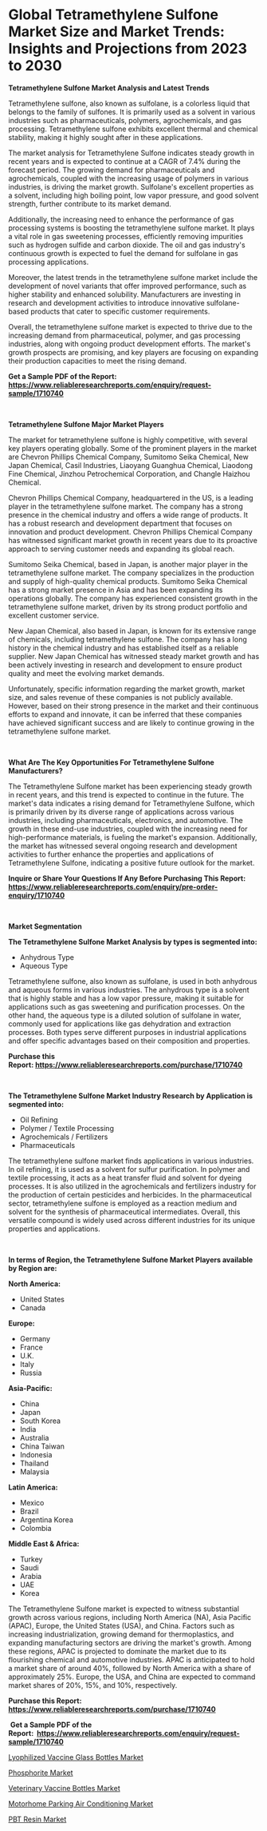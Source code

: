 <p><h1>Global Tetramethylene Sulfone Market Size and Market Trends: Insights and Projections from 2023 to 2030</h1></p><p><strong>Tetramethylene Sulfone Market Analysis and Latest Trends</strong></p>
<p><p>Tetramethylene sulfone, also known as sulfolane, is a colorless liquid that belongs to the family of sulfones. It is primarily used as a solvent in various industries such as pharmaceuticals, polymers, agrochemicals, and gas processing. Tetramethylene sulfone exhibits excellent thermal and chemical stability, making it highly sought after in these applications.</p><p>The market analysis for Tetramethylene Sulfone indicates steady growth in recent years and is expected to continue at a CAGR of 7.4% during the forecast period. The growing demand for pharmaceuticals and agrochemicals, coupled with the increasing usage of polymers in various industries, is driving the market growth. Sulfolane's excellent properties as a solvent, including high boiling point, low vapor pressure, and good solvent strength, further contribute to its market demand.</p><p>Additionally, the increasing need to enhance the performance of gas processing systems is boosting the tetramethylene sulfone market. It plays a vital role in gas sweetening processes, efficiently removing impurities such as hydrogen sulfide and carbon dioxide. The oil and gas industry's continuous growth is expected to fuel the demand for sulfolane in gas processing applications.</p><p>Moreover, the latest trends in the tetramethylene sulfone market include the development of novel variants that offer improved performance, such as higher stability and enhanced solubility. Manufacturers are investing in research and development activities to introduce innovative sulfolane-based products that cater to specific customer requirements.</p><p>Overall, the tetramethylene sulfone market is expected to thrive due to the increasing demand from pharmaceutical, polymer, and gas processing industries, along with ongoing product development efforts. The market's growth prospects are promising, and key players are focusing on expanding their production capacities to meet the rising demand.</p></p>
<p><strong>Get a Sample PDF of the Report:&nbsp; <a href="https://www.reliableresearchreports.com/enquiry/request-sample/1710740">https://www.reliableresearchreports.com/enquiry/request-sample/1710740</a></strong></p>
<p>&nbsp;</p>
<p><strong>Tetramethylene Sulfone Major Market Players</strong></p>
<p><p>The market for tetramethylene sulfone is highly competitive, with several key players operating globally. Some of the prominent players in the market are Chevron Phillips Chemical Company, Sumitomo Seika Chemical, New Japan Chemical, Casil Industries, Liaoyang Guanghua Chemical, Liaodong Fine Chemical, Jinzhou Petrochemical Corporation, and Changle Haizhou Chemical.</p><p>Chevron Phillips Chemical Company, headquartered in the US, is a leading player in the tetramethylene sulfone market. The company has a strong presence in the chemical industry and offers a wide range of products. It has a robust research and development department that focuses on innovation and product development. Chevron Phillips Chemical Company has witnessed significant market growth in recent years due to its proactive approach to serving customer needs and expanding its global reach.</p><p>Sumitomo Seika Chemical, based in Japan, is another major player in the tetramethylene sulfone market. The company specializes in the production and supply of high-quality chemical products. Sumitomo Seika Chemical has a strong market presence in Asia and has been expanding its operations globally. The company has experienced consistent growth in the tetramethylene sulfone market, driven by its strong product portfolio and excellent customer service.</p><p>New Japan Chemical, also based in Japan, is known for its extensive range of chemicals, including tetramethylene sulfone. The company has a long history in the chemical industry and has established itself as a reliable supplier. New Japan Chemical has witnessed steady market growth and has been actively investing in research and development to ensure product quality and meet the evolving market demands.</p><p>Unfortunately, specific information regarding the market growth, market size, and sales revenue of these companies is not publicly available. However, based on their strong presence in the market and their continuous efforts to expand and innovate, it can be inferred that these companies have achieved significant success and are likely to continue growing in the tetramethylene sulfone market.</p></p>
<p>&nbsp;</p>
<p><strong>What Are The Key Opportunities For Tetramethylene Sulfone Manufacturers?</strong></p>
<p><p>The Tetramethylene Sulfone market has been experiencing steady growth in recent years, and this trend is expected to continue in the future. The market's data indicates a rising demand for Tetramethylene Sulfone, which is primarily driven by its diverse range of applications across various industries, including pharmaceuticals, electronics, and automotive. The growth in these end-use industries, coupled with the increasing need for high-performance materials, is fueling the market's expansion. Additionally, the market has witnessed several ongoing research and development activities to further enhance the properties and applications of Tetramethylene Sulfone, indicating a positive future outlook for the market.</p></p>
<p><strong>Inquire or Share Your Questions If Any Before Purchasing This Report: <a href="https://www.reliableresearchreports.com/enquiry/pre-order-enquiry/1710740">https://www.reliableresearchreports.com/enquiry/pre-order-enquiry/1710740</a></strong></p>
<p>&nbsp;</p>
<p><strong>Market Segmentation</strong></p>
<p><strong>The Tetramethylene Sulfone Market Analysis by types is segmented into:</strong></p>
<p><ul><li>Anhydrous Type</li><li>Aqueous Type</li></ul></p>
<p><p>Tetramethylene sulfone, also known as sulfolane, is used in both anhydrous and aqueous forms in various industries. The anhydrous type is a solvent that is highly stable and has a low vapor pressure, making it suitable for applications such as gas sweetening and purification processes. On the other hand, the aqueous type is a diluted solution of sulfolane in water, commonly used for applications like gas dehydration and extraction processes. Both types serve different purposes in industrial applications and offer specific advantages based on their composition and properties.</p></p>
<p><strong>Purchase this Report:&nbsp;<a href="https://www.reliableresearchreports.com/purchase/1710740">https://www.reliableresearchreports.com/purchase/1710740</a></strong></p>
<p>&nbsp;</p>
<p><strong>The Tetramethylene Sulfone Market Industry Research by Application is segmented into:</strong></p>
<p><ul><li>Oil Refining</li><li>Polymer / Textile Processing</li><li>Agrochemicals / Fertilizers</li><li>Pharmaceuticals</li></ul></p>
<p><p>The tetramethylene sulfone market finds applications in various industries. In oil refining, it is used as a solvent for sulfur purification. In polymer and textile processing, it acts as a heat transfer fluid and solvent for dyeing processes. It is also utilized in the agrochemicals and fertilizers industry for the production of certain pesticides and herbicides. In the pharmaceutical sector, tetramethylene sulfone is employed as a reaction medium and solvent for the synthesis of pharmaceutical intermediates. Overall, this versatile compound is widely used across different industries for its unique properties and applications.</p></p>
<p>&nbsp;</p>
<p><strong>In terms of Region, the Tetramethylene Sulfone Market Players available by Region are:</strong></p>
<p>
    <p> <strong> North America: </strong>
        <ul>
            <li>United States</li>
            <li>Canada</li>
        </ul>
        </p> 
    <p> <strong> Europe: </strong>
        <ul>
            <li>Germany</li>
            <li>France</li>
            <li>U.K.</li>
            <li>Italy</li>
            <li>Russia</li>
        </ul>
        </p> 
    <p> <strong> Asia-Pacific: </strong>
        <ul>
            <li>China</li>
            <li>Japan</li>
            <li>South Korea</li>
            <li>India</li>
            <li>Australia</li>
            <li>China Taiwan</li>
            <li>Indonesia</li>
            <li>Thailand</li>
            <li>Malaysia</li>
        </ul>
        </p> 
    <p> <strong> Latin America: </strong>
        <ul>
            <li>Mexico</li>
            <li>Brazil</li>
            <li>Argentina Korea</li>
            <li>Colombia</li>
        </ul>
        </p> 
    <p> <strong> Middle East & Africa: </strong>
        <ul>
            <li>Turkey</li>
            <li>Saudi</li>
            <li>Arabia</li>
            <li>UAE</li>
            <li>Korea</li>
        </ul>
    </p>
    </p>
<p><p>The Tetramethylene Sulfone market is expected to witness substantial growth across various regions, including North America (NA), Asia Pacific (APAC), Europe, the United States (USA), and China. Factors such as increasing industrialization, growing demand for thermoplastics, and expanding manufacturing sectors are driving the market's growth. Among these regions, APAC is projected to dominate the market due to its flourishing chemical and automotive industries. APAC is anticipated to hold a market share of around 40%, followed by North America with a share of approximately 25%. Europe, the USA, and China are expected to command market shares of 20%, 15%, and 10%, respectively.</p></p>
<p><strong>Purchase this Report: <a href="https://www.reliableresearchreports.com/purchase/1710740">https://www.reliableresearchreports.com/purchase/1710740</a></strong></p>
<p>&nbsp;<strong>Get a Sample PDF of the Report:&nbsp;&nbsp;<a href="https://www.reliableresearchreports.com/enquiry/request-sample/1710740">https://www.reliableresearchreports.com/enquiry/request-sample/1710740</a></strong></p>
<p><strong></strong></p>
<p><p><a href="https://medium.com/@jackyhammes/lyophilized-vaccine-glass-bottles-market-the-key-to-successful-business-strategy-forecast-till-54fdf6df361f">Lyophilized Vaccine Glass Bottles Market</a></p><p><a href="https://github.com/PeterParrish5/Market-Research-Report-List-2/blob/main/phosphorite-market.md">Phosphorite Market</a></p><p><a href="https://medium.com/@mskylatoy/veterinary-vaccine-bottles-market-report-reveals-the-latest-trends-and-growth-opportunities-of-this-209566913b6c">Veterinary Vaccine Bottles Market</a></p><p><a href="https://medium.com/@darbyledner/motorhome-parking-air-conditioning-market-size-cagr-trends-2024-2030-337fb2355472">Motorhome Parking Air Conditioning Market</a></p><p><a href="https://github.com/CliffMedina6/Market-Research-Report-List-2/blob/main/pbt-resin-market.md">PBT Resin Market</a></p></p>